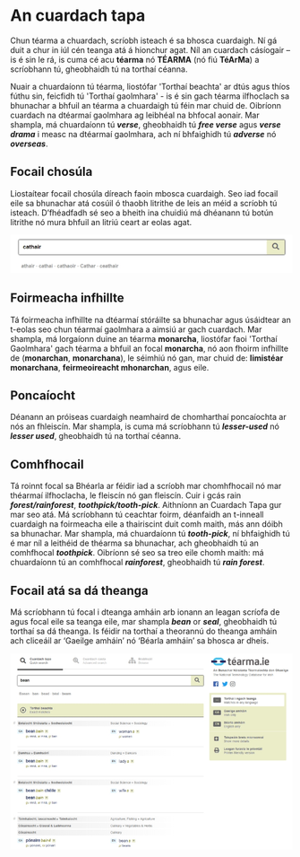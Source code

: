 # An cuardach tapa

Chun téarma a chuardach, scríobh isteach é sa bhosca cuardaigh. Ní gá duit a chur in iúl cén teanga atá á hionchur agat. Níl an cuardach cásíogair – is é sin le rá, is cuma cé acu **téarma** nó **TÉARMA** (nó fiú **TéArMa**) a scríobhann tú, gheobhaidh tú na torthaí céanna.

Nuair a chuardaíonn tú téarma, liostófar 'Torthaí beachta' ar dtús agus thíos fúthu sin, feicfidh tú 'Torthaí gaolmhara' - is é sin gach téarma ilfhoclach sa bhunachar a bhfuil an téarma a chuardaigh tú féin mar chuid de. Oibríonn cuardach na dtéarmaí gaolmhara ag leibhéal na bhfocal aonair. Mar shampla, má chuardaíonn tú ***verse***, gheobhaidh tú ***free verse*** agus ***verse drama*** i measc na dtéarmaí gaolmhara, ach ní bhfaighidh tú ***adverse*** nó ***overseas***.

## Focail chosúla

Liostaítear focail chosúla díreach faoin mbosca cuardaigh. Seo iad focail eile sa bhunachar atá cosúil ó thaobh litrithe de leis an méid a scríobh tú isteach. D’fhéadfadh sé seo a bheith ina chuidiú má dhéanann tú botún litrithe nó mura bhfuil an litriú ceart ar eolas agat.

![](cuardach-tapa-01.jpg)

## Foirmeacha infhillte

Tá foirmeacha infhillte na dtéarmaí stóráilte sa bhunachar agus úsáidtear an t-eolas seo chun téarmaí gaolmhara a aimsiú ar gach cuardach. Mar shampla, má lorgaíonn duine an téarma **monarcha**, liostófar faoi 'Torthaí Gaolmhara' gach téarma a bhfuil an focal **monarcha**, nó aon fhoirm infhillte de (**monarchan**, **monarchana**), le séimhiú nó gan, mar chuid de: **limistéar monarchana**, **feirmeoireacht mhonarchan**, agus eile.

## Poncaíocht

Déanann an próiseas cuardaigh neamhaird de chomharthaí poncaíochta ar nós an fhleiscín. Mar shampla, is cuma má scríobhann tú ***lesser-used*** nó ***lesser used***, gheobhaidh tú na torthaí céanna.

## Comhfhocail

Tá roinnt focal sa Bhéarla ar féidir iad a scríobh mar chomhfhocail nó mar théarmaí ilfhoclacha, le fleiscín nó gan fleiscín. Cuir i gcás rain ***forest/rainforest***, ***toothpick/tooth-pick***. Aithníonn an Cuardach Tapa gur mar seo atá. Má scríobhann tú ceachtar foirm, déanfaidh an t-inneall cuardaigh na foirmeacha eile a thairiscint duit comh maith, más ann dóibh sa bhunachar. Mar shampla, má chuardaíonn tú ***tooth-pick***, ní bhfaighidh tú é mar níl a leithéid de théarma sa bhunachar, ach gheobhaidh tú an comhfhocal ***toothpick***. Oibríonn sé seo sa treo eile chomh maith: má chuardaíonn tú an comhfhocal ***rainforest***, gheobhaidh tú ***rain forest***.

## Focail atá sa dá theanga

Má scríobhann tú focal i dteanga amháin arb ionann an leagan scríofa de agus focal eile sa teanga eile, mar shampla ***bean*** or ***seal***, gheobhaidh tú torthaí sa dá theanga. Is féidir na torthaí a theorannú do theanga amháin ach cliceáil ar ‘Gaeilge amháin’ nó ‘Béarla amháin’ sa bhosca ar dheis.

![](cuardach-tapa-02.jpg)
